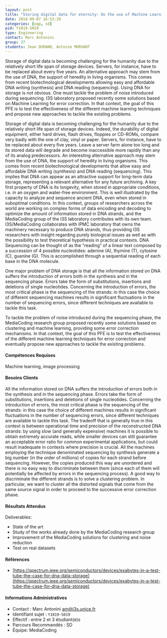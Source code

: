 ```yaml
---
layout: post
title: "Storing digital data for eternity: On the use of Machine Learning for robust DNA sequencing"
date: 2018-09-07 16:53:29
categories: [oqp, sd]
pid: Y1819-S019
type: Engineering
contact: Marc Antonini
group: 37
students: Jean DURAND, Antoine MORVANT
---
```

       
Storage of digital data is becoming challenging for the humanity due to the relatively short life span of storage devices. Servers, for instance, have to be replaced about every five years. An alternative approach may stem from the use of DNA, the support of heredity in living organisms. This comes from recent biotechnological developments allowing easy and affordable DNA writing (synthesis) and DNA reading (sequencing). Using DNA for storage is not obvious. One must tackle the problem of noise introduced during sequencing. I3S laboratory proposed recently some solutions based on Machine Learning for error correction. In that context, the goal of this PFE is to test the effectiveness of the different machine learning techniques and propose new approaches to tackle the existing problems.

Storage of digital data is becoming challenging for the humanity due to the relatively short life span of storage devices. Indeed, the durability of digital equipment, either hard drives, flash drives, floppies or CD-ROMs, compare very badly with the one of clay, vinyl or paper. Servers, for instance, have to be replaced about every five years. Leave a server farm alone too long and its stored data will degrade and become inaccessible more rapidly than any of its analog predecessors.
An interesting alternative approach may stem from the use of DNA, the support of heredity in living organisms. This comes from recent biotechnological developments that allow easy and affordable DNA writing (synthesis) and DNA reading (sequencing). This implies that DNA can appear as an attractive support for long-term data storage, representing a relevant alternative for any future archiving. A key first property of DNA is its longevity, when stored in appropriate conditions, i.e. in an oxygen and water-free environment. This is well illustrated by the capacity to analyze and sequence ancient DNA, even when stored in suboptimal conditions.
In this context, groups of researchers across the world are working on complex forms of data encoding and decoding to optimize the amount of information stored in DNA strands, and the MediaCoding group of the I3S laboratory contributes with its own team. I3S/MediaCoding collaborates with IPMC laboratory that owns the machinery necessary to produce DNA strands, thus providing I3S researchers with insight regarding purely biological issues as well as with the possibility to test theoretical hypothesis in practical contexts. DNA Sequencing can be thought of as the “reading” of a linear text composed by a succession of 4 possible nucleotides: adenine (A), thymine (T), cytosine (C), guanine (G). This is accomplished through a sequential reading of each base in the DNA molecule.

One major problem of DNA storage is that all the information stored on DNA suffers the introduction of errors both in the synthesis and in the sequencing phase. Errors take the form of substitutions, insertions and deletions of single nucleotides. Concerning the introduction of errors, the most critical phase is the sequencing of the strands: in this case the choice of different sequencing machines results in significant fluctuations in the number of sequencing errors, since different techniques are available to tackle this task.

To tackle the problem of noise introduced during the sequencing phase, the MediaCoding research group proposed recently some solutions based on clustering and machine learning, providing some error correction mechanisms.
In that context, the goal of this PFE is to test the effectiveness of the different machine learning techniques for error correction and eventually propose new approaches to tackle the existing problems. 


#### Compétences Requises
Machine learning, image processing



     

#### Besoins Clients
All the information stored on DNA suffers the introduction of errors both in the synthesis and in the sequencing phase. Errors take the form of substitutions, insertions and deletions of single nucleotides.
Concerning the introduction of errors, the most critical phase is the sequencing of the strands: in this case the choice of different machines results in significant fluctuations in the number of sequencing errors, since different techniques are available to tackle this task. The tradeoff that is generally true in this context is between operational time and precision of the reconstructed DNA strands: by using slow (and generally expensive) machines it is possible to obtain extremely accurate reads, while smaller devices can still guarantee an acceptable error ratio for common experimental applications, but could result inadequate in contexts where precision is crucial.
All the machines employing the technique denominated sequencing by synthesis generate a big number (in the order of millions) of copies for each strand before sequencing. However, the copies produced this way are unordered and there is no easy way to discriminate between them (since each of them will potentially be affected by errors in the sequencing process).
A good way to discriminate the different strands is to solve a clustering problem. In particular, we want to cluster all the distorted signals that come from the same source signal in order to proceed to the successive error correction phase.


#### Résultats Attendus
Deliverables:
- State of the art
- Study of the works already done by the MediaCoding research group
- Improvement of the MediaCoding solutions for clustering and noise reduction
- Test on real datasets

#### Références

  * [https://spectrum.ieee.org/semiconductors/devices/exabytes-in-a-test-tube-the-case-for-dna-data-storage](https://spectrum.ieee.org/semiconductors/devices/exabytes-in-a-test-tube-the-case-for-dna-data-storage)

#### Informations Administratives
  * Contact : Marc Antonini <am@i3s.unice.fr>
  * Identifiant sujet : `Y1819-S019`
  * Effectif : entre 2 et 3 étudiant(e)s
  * Parcours Recommandés : SD
  * Équipe: MediaCoding

     